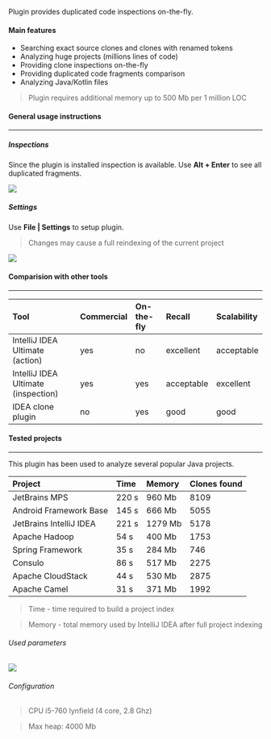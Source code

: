 Plugin provides duplicated code inspections on-the-fly.

#### Main features

- Searching exact source clones and clones with renamed tokens
- Analyzing huge projects (millions lines of code)
- Providing clone inspections on-the-fly
- Providing duplicated code fragments comparison
- Analyzing Java/Kotlin files

> Plugin requires additional memory up to 500 Mb per 1 million LOC

#### General usage instructions
* * *

##### Inspections

Since the plugin is installed inspection is available. 
Use **Alt + Enter** to see all duplicated fragments.

![](https://github.com/suhininalex/IdeaClonePlugin/blob/gh-pages/images/inspection.png?raw=true)

##### Settings

Use **File \| Settings** to setup plugin.

> Changes may cause a full reindexing of the current project

![](https://github.com/suhininalex/IdeaClonePlugin/blob/gh-pages/images/settings.png?raw=true)

#### Comparision with other tools
* * *

| Tool                                | Commercial | On-the-fly | Recall     | Scalability |
|:------------------------------------|:-----------|:-----------|:-----------|:------------|
| IntelliJ IDEA Ultimate (action)     | yes        | no         | excellent  | acceptable  |
| IntelliJ IDEA Ultimate (inspection) | yes        | yes        | acceptable | excellent   |
| IDEA clone plugin                   | no         | yes        | good       | good        |

<!---  
| PMD                                 | no         | no         | ?          | ?           |
| Checkstyle                          | no         | no         | ?          | ?           |
| Duplicate finder maven plugin       | no         | no         | ?          | ?           |

# ###### PMD

###### Checkstyle

###### Duplicate finder maven plugin

###### IntelliJ IDEA Ultimate

###### IDEA clone plugin

--->

#### Tested projects
* * *

This plugin has been used to analyze several popular Java projects. 

| Project                 | Time              | Memory  | Clones found  |
|:------------------------|:------------------|:--------|:--------------|
| JetBrains MPS           | 220 s             | 960 Mb  | 8109          |
| Android Framework Base  | 145 s             | 666 Mb  | 5055          |
| JetBrains IntelliJ IDEA | 221 s             | 1279 Mb | 5178          |
| Apache Hadoop           | 54 s              | 400 Mb  | 1753          |
| Spring Framework        | 35 s              | 284 Mb  | 746           |
| Consulo                 | 86 s              | 517 Mb  | 2275          |
| Apache CloudStack       | 44 s              | 530 Mb  | 2875          |
| Apache Camel            | 31 s              | 371 Mb  | 1992          |

> Time - time required to build a project index

> Memory - total memory used by IntelliJ IDEA after full project indexing

###### Used parameters

![](https://github.com/suhininalex/IdeaClonePlugin/blob/gh-pages/images/settings-experiment.png?raw=true)

###### Configuration

> CPU i5-760 lynfield (4 core, 2.8 Ghz) 

> Max heap: 4000 Mb
